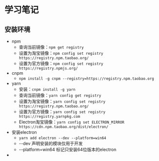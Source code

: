 # 学习笔记

## 安装环境

* npm
  * 查询当前镜像：` npm get registry `
  * 设置为淘宝镜像：` npm config set registry https://registry.npm.taobao.org/ `
  * 设置为官方镜像：` npm config set registry https://registry.npmjs.org/ `
* cnpm
  * ` npm install -g cnpm --registry=https://registry.npm.taobao.org `
* yarn
  * 安装：` cnpm install -g yarn `
  * 查询当前镜像：` yarn config get registry `
  * 设置为淘宝镜像：` yarn config set registry https://registry.npm.taobao.org/ `
  * 设置为官方镜像：` yarn config set registry https://registry.yarnpkg.com `
  * Electron淘宝镜像：` yarn config set ELECTRON_MIRROR https://cdn.npm.taobao.org/dist/electron/ `
* 安装electron
  * ` yarn add electron --dev --platform=win64 `
  * --dev 声明安装的模块仅用于开发
  * --platform=win64 标记只安装64位版本的electron
* 